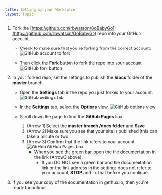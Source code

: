 ```yaml
---
title: Setting up your Workspace 
layout: topic
---
```


1. Fork the [https://github.com/rbwatson/GoBabyGo](https://github.com/rbwatson/GoBabyGo) repo into your GitHub account.

	* Check to make sure that you're forking from the correct account: ![GitHub account to fork]({{site.baseurl}}/assets/images/contribute_rbwatson.png)

	* Then click the **Fork** button to fork the repo into your account ![GitHub fork button]({{site.baseurl}}/assets/images/contribute_fork.png)

1. In your forked repo, set the settings to publish the **/docs** folder of the **master** branch.

	* Open the **Settings** tab in the repo you just forked to your account. ![GitHub settings tab]({{site.baseurl}}/assets/images/contribute_settings.png)

	* In the **Settings** tab, select the **Options** view. ![GitHub options view]({{site.baseurl}}/assets/images/contribute_options.png)
	* Scroll down the page to find the **GitHub Pages** box.
		1. (Arrow 1) Select the **master branch /docs folder** and **Save**
		2. (Arrow 2) Make sure you see that your site is published (this can take a minute or two.
		3. (Arrow 3) Confirm that the link refers to your account.
			![GitHub GitHub Pages box]({{site.baseurl}}/assets/images/contribute_pages.png)
			* When you see the green bar, open the the documentation in the link (Arrow3 above).
    			* If you DO NOT see a green bar and the documentation link or the link address in the settings does not refer to your account, **STOP**  and fix that before you continue.

1. If you see your copy of the documentation in gethub.io, then you're ready tocontinue.
